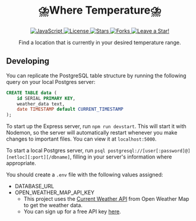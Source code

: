 <p align="center">
  <h1 align="center">⛈️Where Temperature⛈️</h1>
</p>

<p align="center">
  <a href="https://github.com/ajmeese7/where-temperature/search?l=javascript">
    <img src="https://img.shields.io/badge/language-JavaScript-yellow" alt="JavaScript" />
  </a>
  <a href="https://github.com/ajmeese7/where-temperature/blob/master/LICENSE.md">
    <img src="https://img.shields.io/github/license/ajmeese7/where-temperature" alt="License" />
  </a>
  <a href="https://github.com/ajmeese7/where-temperature/stargazers">
    <img src="https://img.shields.io/github/stars/ajmeese7/where-temperature" alt="Stars" />
  </a>
  <a href="https://github.com/ajmeese7/where-temperature/network/members">
    <img src="https://img.shields.io/github/forks/ajmeese7/where-temperature" alt="Forks" />
  </a>
  <a href="https://github.com/ajmeese7/where-temperature/stargazers">
    <img src="https://img.shields.io/static/v1?label=%F0%9F%8C%9F&message=If%20Useful&style=style=flat&color=BC4E99" alt="Leave a Star!"/>
  </a>
</p>

<p align="center">Find a location that is currently in your desired temperature range.</p>

## Developing
You can replicate the PostgreSQL table structure by running the following query
on your local Postgres server:

```sql
CREATE TABLE data (
    id SERIAL PRIMARY KEY,
    weather_data text,
    date TIMESTAMP default CURRENT_TIMESTAMP
);
```

To start up the Express server, run `npm run devstart`. This will start it with
Nodemon, so the server will automatically restart whenever you make changes to
important files. You can view it at `localhost:5000`.

To start a local Postgres server, run `psql postgresql://[user[:password]@][netloc][:port][/dbname]`,
filling in your server's information where appropriate.

You should create a `.env` file with the following values assigned:
- DATABASE_URL
- OPEN_WEATHER_MAP_API_KEY
	- This project uses the [Current Weather API](https://openweathermap.org/current#min) from
	Open Weather Map to get the weather data.
	- You can sign up for a free API key [here](https://home.openweathermap.org/api_keys).
